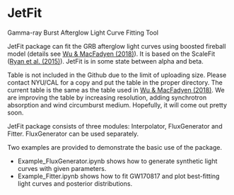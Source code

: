 # JetFit
Gamma-ray Burst Afterglow Light Curve Fitting Tool 

JetFit package can fit the GRB afterglow light curves using boosted fireball model (details see [Wu \& MacFadyen (2018)](https://iopscience.iop.org/article/10.3847/1538-4357/aae9de)). It is based on the ScaleFit ([Ryan et al. (2015)](http://iopscience.iop.org/article/10.1088/0004-637X/799/1/3/pdf)). JetFit is in some state between alpha and beta. 

Table is not included in the Github due to the limit of uploading size. Please contact NYU/CAL for a copy and put the table in the proper directory. The current table is the same as the table used in [Wu \& MacFadyen (2018)](https://iopscience.iop.org/article/10.3847/1538-4357/aae9de). We are improving the table by increasing resolution, adding synchrotron absorption and wind circumburst medium. Hopefully, it will come out pretty soon. 

JetFit package consists of three modules: Interpolator, FluxGenerator and Fitter. FluxGenerator can be used separately. 

Two examples are provided to demonstrate the basic use of the package. 
  * Example_FluxGenerator.ipynb shows how to generate synthetic light curves with given parameters. 
  * Example_Fitter.ipynb shows how to fit GW170817 and plot best-fitting light curves and posterior distributions.

